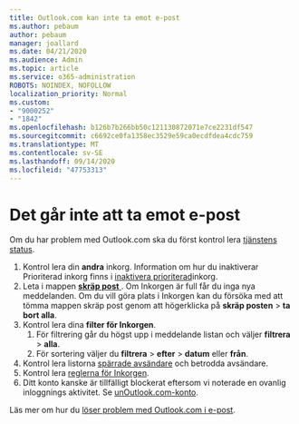 ```yaml
---
title: Outlook.com kan inte ta emot e-post
ms.author: pebaum
author: pebaum
manager: joallard
ms.date: 04/21/2020
ms.audience: Admin
ms.topic: article
ms.service: o365-administration
ROBOTS: NOINDEX, NOFOLLOW
localization_priority: Normal
ms.custom:
- "9000252"
- "1842"
ms.openlocfilehash: b126b7b266bb50c121130872071e7ce2231df547
ms.sourcegitcommit: c6692ce0fa1358ec3529e59ca0ecdfdea4cdc759
ms.translationtype: MT
ms.contentlocale: sv-SE
ms.lasthandoff: 09/14/2020
ms.locfileid: "47753313"
---
```

# <a name="unable-to-receive-email"></a>Det går inte att ta emot e-post

Om du har problem med Outlook.com ska du först kontrol lera [tjänstens status](https://go.microsoft.com/fwlink/p/?linkid=837482).

1. Kontrol lera din **andra** inkorg. Information om hur du inaktiverar Prioriterad inkorg finns i [inaktivera prioriterad](https://support.office.com/article/f714d94d-9e63-4217-9ccb-6cb2986aa1b2)inkorg. 
2. Leta i mappen [ **skräp post** ](https://outlook.live.com/mail/junkemail). Om Inkorgen är full får du inga nya meddelanden. Om du vill göra plats i Inkorgen kan du försöka med att tömma mappen skräp post genom att högerklicka på **skräp posten**  >  **ta bort alla**.
3. Kontrol lera dina **filter för Inkorgen**. 
    1. För filtrering går du högst upp i meddelande listan och väljer **filtrera**  >  **alla**.
    2. För sortering väljer du **filtrera**  >  **efter**  >  **datum** eller **från**.
4. Kontrol lera listorna [spärrade avsändare](https://outlook.live.com/mail/options/mail/junkEmail) och betrodda avsändare.
5. Kontrol lera [reglerna för Inkorgen](https://outlook.live.com/mail/options/mail/rules).
6. Ditt konto kanske är tillfälligt blockerat eftersom vi noterade en ovanlig inloggnings aktivitet. Se [unOutlook.com-konto](https://support.office.com/article/f4ad2701-d166-4d8b-8a6a-9af2a1f8a4c4).

Läs mer om hur du [löser problem med Outlook.com i e-post](https://support.office.com/article/d39e3341-8d79-4bf1-b3c7-ded602233642).